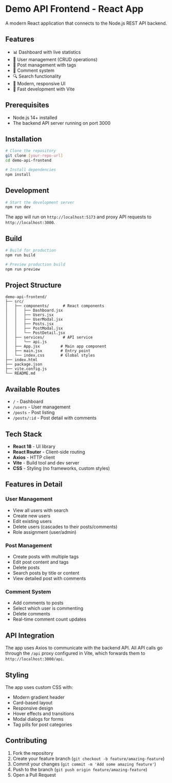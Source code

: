 # Demo API Frontend - React App

A modern React application that connects to the Node.js REST API backend.

## Features

- 📊 Dashboard with live statistics
- 👥 User management (CRUD operations)
- 📝 Post management with tags
- 💬 Comment system
- 🔍 Search functionality
- 🎨 Modern, responsive UI
- 🚀 Fast development with Vite

## Prerequisites

- Node.js 14+ installed
- The backend API server running on port 3000

## Installation

```bash
# Clone the repository
git clone [your-repo-url]
cd demo-api-frontend

# Install dependencies
npm install
```

## Development

```bash
# Start the development server
npm run dev
```

The app will run on `http://localhost:5173` and proxy API requests to `http://localhost:3000`.

## Build

```bash
# Build for production
npm run build

# Preview production build
npm run preview
```

## Project Structure

```
demo-api-frontend/
├── src/
│   ├── components/      # React components
│   │   ├── Dashboard.jsx
│   │   ├── Users.jsx
│   │   ├── UserModal.jsx
│   │   ├── Posts.jsx
│   │   ├── PostModal.jsx
│   │   └── PostDetail.jsx
│   ├── services/        # API service
│   │   └── api.js
│   ├── App.jsx         # Main app component
│   ├── main.jsx        # Entry point
│   └── index.css       # Global styles
├── index.html
├── package.json
├── vite.config.js
└── README.md
```

## Available Routes

- `/` - Dashboard
- `/users` - User management
- `/posts` - Post listing
- `/posts/:id` - Post detail with comments

## Tech Stack

- **React 18** - UI library
- **React Router** - Client-side routing
- **Axios** - HTTP client
- **Vite** - Build tool and dev server
- **CSS** - Styling (no frameworks, custom styles)

## Features in Detail

### User Management
- View all users with search
- Create new users
- Edit existing users
- Delete users (cascades to their posts/comments)
- Role assignment (user/admin)

### Post Management
- Create posts with multiple tags
- Edit post content and tags
- Delete posts
- Search posts by title or content
- View detailed post with comments

### Comment System
- Add comments to posts
- Select which user is commenting
- Delete comments
- Real-time comment count updates

## API Integration

The app uses Axios to communicate with the backend API. All API calls go through the `/api` proxy configured in Vite, which forwards them to `http://localhost:3000/api`.

## Styling

The app uses custom CSS with:
- Modern gradient header
- Card-based layout
- Responsive design
- Hover effects and transitions
- Modal dialogs for forms
- Tag pills for post categories

## Contributing

1. Fork the repository
2. Create your feature branch (`git checkout -b feature/amazing-feature`)
3. Commit your changes (`git commit -m 'Add some amazing feature'`)
4. Push to the branch (`git push origin feature/amazing-feature`)
5. Open a Pull Request